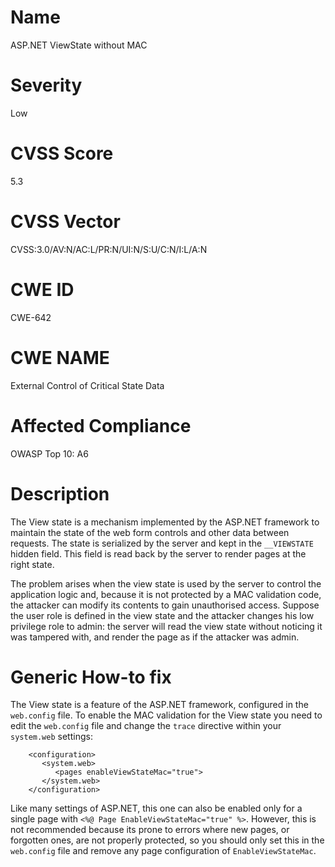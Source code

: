 
# Name

ASP.NET ViewState without MAC

# Severity

Low

# CVSS Score

5.3

# CVSS Vector

CVSS:3.0/AV:N/AC:L/PR:N/UI:N/S:U/C:N/I:L/A:N

# CWE ID

CWE-642

# CWE NAME 

External Control of Critical State Data

# Affected Compliance

OWASP Top 10: A6

# Description

The View state is a mechanism implemented by the ASP.NET framework to maintain the state of the web form controls and other data between requests. The state is serialized by the server and kept in the `__VIEWSTATE` hidden field. This field is read back by the server to render pages at the right state. 

The problem arises when the view state is used by the server to control the application logic and, because it is not protected by a MAC validation code, the attacker can modify its contents to gain unauthorised access. Suppose the user role is defined in the view state and the attacker changes his low privilege role to admin: the server will read the view state without noticing it was tampered with, and render the page as if the attacker was admin.

# Generic How-to fix

The View state is a feature of the ASP.NET framework, configured in the `web.config` file. To enable the MAC validation for the View state you need to edit the `web.config` file and change the `trace` directive within your `system.web` settings:
```
    <configuration>
       <system.web>
          <pages enableViewStateMac="true">
       </system.web>
    </configuration>
```

Like many settings of ASP.NET, this one can also be enabled only for a single page with `<%@ Page EnableViewStateMac="true" %>`. However, this is not recommended because its prone to errors where new pages, or forgotten ones, are not properly protected, so you should only set this in the `web.config` file and remove any page configuration of `EnableViewStateMac`.
